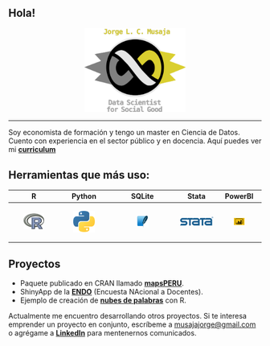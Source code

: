 
## Hola!

<p align="center">
    <img src="logos/item_infinito.png" width="40%">
</p>

---

Soy economista de formación y tengo un master en Ciencia de Datos. Cuento con experiencia en el sector público y en docencia. Aquí puedes ver mi **[curriculum](https://github.com/musajajorge/CV/raw/master/Curriculum.pdf)**


## Herramientas que más uso:  

|R|Python|SQLite|Stata|PowerBI|
|---|---|---|---|---|
|<p align="center"><img src="logos/r_logo.png" width="47%"/></p> | <p align="center"><img src="logos/python_logo.png" width="50%"/></p> | <p align="center"><img src="logos/sqlite_logo.png" width="20%"/></p> | <p align="center"><img src="logos/stata_logo.png" width="130%"/></p> | <p align="center"><img src="logos/powerBI_logo.png" width="27%"/></p>|


## Proyectos

+ Paquete publicado en CRAN llamado **[mapsPERU](https://github.com/musajajorge/mapsPERU/)**.    
+ ShinyApp de la **[ENDO](https://jorge-musaja.shinyapps.io/endo/)** (Encuesta NAcional a Docentes).  
+ Ejemplo de creación de **[nubes de palabras](https://rpubs.com/jorgemusaja/NubePalabras2/)** con R.  

Actualmente me encuentro desarrollando otros proyectos. Si te interesa emprender un proyecto en conjunto, escríbeme a [musajajorge@gmail.com](mailto:musajajorge@gmail.com) o agrégame a **[LinkedIn](https://www.linkedin.com/in/musajajorge/)** para mentenernos comunicados. 
